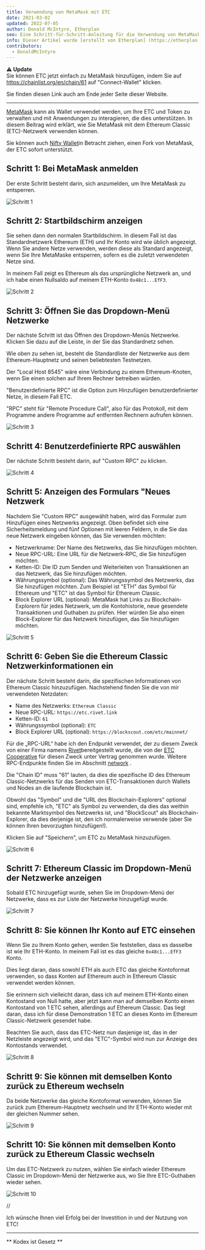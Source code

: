 ```yaml
---
title: Verwendung von MetaMask mit ETC
date: 2021-03-02
updated: 2022-07-05
author: Donald McIntyre, Etherplan
seo: Eine Schritt-für-Schritt-Anleitung für die Verwendung von MetaMask mit Ethereum Classic, um ETC zu versenden und mit dezentralen Anwendungen zu interagieren.
info: Dieser Artikel wurde [erstellt von Etherplan] (https://etherplan.com/2021/03/02/how-to-connect-metamask-to-ethereum-classic/15512/). Weitere Anleitungen zu Ethereum Classic, Theorie und Kryptowährungskonzepten finden Sie unter [etherplan.com](https://etherplan.com).
contributors:
  - DonaldMcIntyre
---
```


**⚠️ Update**  
Sie können ETC jetzt einfach zu MetaMask hinzufügen, indem Sie auf https://chainlist.org/en/chain/61 auf "Connect-Wallet" klicken.

Sie finden diesen Link auch am Ende jeder Seite dieser Website.

---

[MetaMask](https://metamask.io) kann als Wallet verwendet werden, um Ihre ETC und Token zu verwalten und mit Anwendungen zu interagieren, die dies unterstützen. In diesem Beitrag wird erklärt, wie Sie MetaMask mit dem Ethereum Classic (ETC)-Netzwerk verwenden können.

Sie können auch [Nifty Wallet](https://chrome.google.com/webstore/detail/nifty-wallet/jbdaocneiiinmjbjlgalhcelgbejmnid?ucbcb=1)in Betracht ziehen, einen Fork von MetaMask, der ETC sofort unterstützt.

## Schritt 1: Bei MetaMask anmelden

Der erste Schritt besteht darin, sich anzumelden, um Ihre MetaMask zu entsperren.

![Schritt 1](./01.png)

## Schritt 2: Startbildschirm anzeigen

Sie sehen dann den normalen Startbildschirm. In diesem Fall ist das Standardnetzwerk Ethereum (ETH) und Ihr Konto wird wie üblich angezeigt. Wenn Sie andere Netze verwenden, werden diese als Standard angezeigt, wenn Sie Ihre MetaMaske entsperren, sofern es die zuletzt verwendeten Netze sind.

In meinem Fall zeigt es Ethereum als das ursprüngliche Netzwerk an, und ich habe einen Nullsaldo auf meinem ETH-Konto `0x48c1...EfF3`.

![Schritt 2](./02.png)

## Schritt 3: Öffnen Sie das Dropdown-Menü Netzwerke

Der nächste Schritt ist das Öffnen des Dropdown-Menüs Netzwerke. Klicken Sie dazu auf die Leiste, in der Sie das Standardnetz sehen.

Wie oben zu sehen ist, besteht die Standardliste der Netzwerke aus dem Ethereum-Hauptnetz und seinen beliebtesten Testnetzen.

Der "Local Host 8545" wäre eine Verbindung zu einem Ethereum-Knoten, wenn Sie einen solchen auf Ihrem Rechner betreiben würden.

"Benutzerdefinierte RPC" ist die Option zum Hinzufügen benutzerdefinierter Netze, in diesem Fall ETC.

"RPC" steht für "Remote Procedure Call", also für das Protokoll, mit dem Programme andere Programme auf entfernten Rechnern aufrufen können.

![Schritt 3](./03.png)

## Schritt 4: Benutzerdefinierte RPC auswählen

Der nächste Schritt besteht darin, auf "Custom RPC" zu klicken.

![Schritt 4](./04.png)

## Schritt 5: Anzeigen des Formulars "Neues Netzwerk

Nachdem Sie "Custom RPC" ausgewählt haben, wird das Formular zum Hinzufügen eines Netzwerks angezeigt. Oben befindet sich eine Sicherheitsmeldung und fünf Optionen mit leeren Feldern, in die Sie das neue Netzwerk eingeben können, das Sie verwenden möchten:

- Netzwerkname: Der Name des Netzwerks, das Sie hinzufügen möchten.
- Neue RPC-URL: Eine URL für die Netzwerk-RPC, die Sie hinzufügen möchten.
- Ketten-ID: Die ID zum Senden und Weiterleiten von Transaktionen an das Netzwerk, das Sie hinzufügen möchten.
- Währungssymbol (optional): Das Währungssymbol des Netzwerks, das Sie hinzufügen möchten. Zum Beispiel ist "ETH" das Symbol für Ethereum und "ETC" ist das Symbol für Ethereum Classic.
- Block Explorer URL (optional): MetaMask hat Links zu Blockchain-Explorern für jedes Netzwerk, um die Kontohistorie, neue gesendete Transaktionen und Guthaben zu prüfen. Hier würden Sie also einen Block-Explorer für das Netzwerk hinzufügen, das Sie hinzufügen möchten.

![Schritt 5](./05.png)

## Schritt 6: Geben Sie die Ethereum Classic Netzwerkinformationen ein

Der nächste Schritt besteht darin, die spezifischen Informationen von Ethereum Classic hinzuzufügen. Nachstehend finden Sie die von mir verwendeten Netzdaten:

- Name des Netzwerks: `Ethereum Classic`
- Neue RPC-URL: `https://etc.rivet.link`
- Ketten-ID: `61`
- Währungssymbol (optional): `ETC`
- Block Explorer URL (optional): `https://blockscout.com/etc/mainnet/`

Für die „RPC-URL“ habe ich den Endpunkt verwendet, der zu diesem Zweck von einer Firma namens [Rivet](https://rivet.link/)bereitgestellt wurde, die von der [ETC Cooperative](https://etccooperative.org) für diesen Zweck unter Vertrag genommen wurde. Weitere RPC-Endpunkte finden Sie im Abschnitt [network](/network/endpoints) .

Die "Chain ID" muss "61" lauten, da dies die spezifische ID des Ethereum Classic-Netzwerks für das Senden von ETC-Transaktionen durch Wallets und Nodes an die laufende Blockchain ist.

Obwohl das "Symbol" und die "URL des Blockchain-Explorers" optional sind, empfehle ich, "ETC" als Symbol zu verwenden, da dies das weithin bekannte Marktsymbol des Netzwerks ist, und "BlockScout" als Blockchain-Explorer, da dies derjenige ist, den ich normalerweise verwende (aber Sie können Ihren bevorzugten hinzufügen!).

Klicken Sie auf "Speichern", um ETC zu MetaMask hinzuzufügen.

![Schritt 6](./06-rivet.png)

## Schritt 7: Ethereum Classic im Dropdown-Menü der Netzwerke anzeigen

Sobald ETC hinzugefügt wurde, sehen Sie im Dropdown-Menü der Netzwerke, dass es zur Liste der Netzwerke hinzugefügt wurde.

![Schritt 7](./07.png)

## Schritt 8: Sie können Ihr Konto auf ETC einsehen

Wenn Sie zu Ihrem Konto gehen, werden Sie feststellen, dass es dasselbe ist wie Ihr ETH-Konto. In meinem Fall ist es das gleiche `0x48c1...EfF3` Konto.

Dies liegt daran, dass sowohl ETH als auch ETC das gleiche Kontoformat verwenden, so dass Konten auf Ethereum auch in Ethereum Classic verwendet werden können.

Sie erinnern sich vielleicht daran, dass ich auf meinem ETH-Konto einen Kontostand von Null hatte, aber jetzt kann man auf demselben Konto einen Kontostand von 1 ETC sehen, allerdings auf Ethereum Classic. Das liegt daran, dass ich für diese Demonstration 1 ETC an dieses Konto im Ethereum Classic-Netzwerk gesendet habe.

Beachten Sie auch, dass das ETC-Netz nun dasjenige ist, das in der Netzleiste angezeigt wird, und das "ETC"-Symbol wird nun zur Anzeige des Kontostands verwendet.

![Schritt 8](./08.png)

## Schritt 9: Sie können mit demselben Konto zurück zu Ethereum wechseln

Da beide Netzwerke das gleiche Kontoformat verwenden, können Sie zurück zum Ethereum-Hauptnetz wechseln und Ihr ETH-Konto wieder mit der gleichen Nummer sehen.

![Schritt 9](./09.png)

## Schritt 10: Sie können mit demselben Konto zurück zu Ethereum Classic wechseln

Um das ETC-Netzwerk zu nutzen, wählen Sie einfach wieder Ethereum Classic im Dropdown-Menü der Netzwerke aus, wo Sie Ihre ETC-Guthaben wieder sehen.

![Schritt 10](./10.png)

//

Ich wünsche Ihnen viel Erfolg bei der Investition in und der Nutzung von ETC!

---

** Kodex ist Gesetz **

